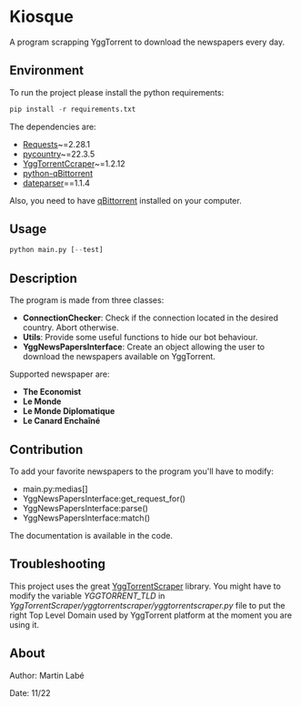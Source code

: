 # Kiosque

 A program scrapping YggTorrent to download the newspapers every day.
 
## Environment

To run the project please install the python requirements:

```python
pip install -r requirements.txt
```

The dependencies are:
- [Requests](https://github.com/psf/requests)~=2.28.1
- [pycountry](https://github.com/flyingcircusio/pycountry)~=22.3.5
- [YggTorrentCcraper](https://github.com/Harkame/YggTorrentScraper)~=1.2.12
- [python-qBittorrent](https://github.com/v1k45/python-qBittorrent)
- [dateparser](https://github.com/scrapinghub/dateparser)==1.1.4


Also, you need to have [qBittorrent](https://www.qbittorrent.org/) installed on your computer.


## Usage

```python
python main.py [--test]
```

## Description

The program is made from three classes:
- __ConnectionChecker__: Check if the connection located in the desired country. Abort otherwise.
- __Utils__: Provide some useful functions to hide our bot behaviour.
- __YggNewsPapersInterface__: Create an object allowing the user to download the newspapers available on YggTorrent.

Supported newspaper are:
- __The Economist__
- __Le Monde__
- __Le Monde Diplomatique__
- __Le Canard Enchaîné__

## Contribution

To add your favorite newspapers to the program you'll have to modify:
- main.py:medias[]
- YggNewsPapersInterface:get_request_for()
- YggNewsPapersInterface:parse()
- YggNewsPapersInterface:match()

The documentation is available in the code.

## Troubleshooting

This project uses the great [YggTorrentScraper](https://github.com/Harkame/YggTorrentScraper) library.
You might have to modify the variable _YGGTORRENT_TLD_ in _YggTorrentScraper/yggtorrentscraper/yggtorrentscraper.py_ 
file to put the right Top Level Domain used by YggTorrent platform at the moment you are using it.


## About

Author: Martin Labé

Date: 11/22
